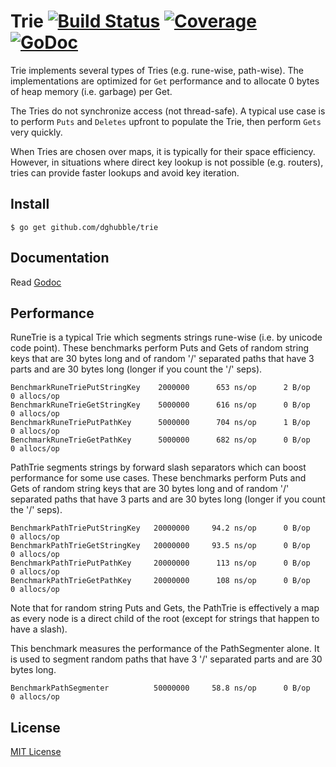 # Trie [![Build Status](https://travis-ci.org/dghubble/trie.png)](https://travis-ci.org/dghubble/trie) [![Coverage](https://gocover.io/_badge/github.com/dghubble/trie)](https://gocover.io/github.com/dghubble/trie) [![GoDoc](https://godoc.org/github.com/dghubble/trie?status.png)](https://godoc.org/github.com/dghubble/trie)

Trie implements several types of Tries (e.g. rune-wise, path-wise). The implementations are optimized for ``Get`` performance and to allocate 0 bytes of heap memory (i.e. garbage) per Get.

The Tries do not synchronize access (not thread-safe). A typical use case is to perform ``Puts`` and ``Deletes`` upfront to populate the Trie, then perform ``Gets`` very quickly.

When Tries are chosen over maps, it is typically for their space efficiency. However, in situations where direct key lookup is not possible (e.g. routers), tries can provide faster lookups and avoid key iteration. 

## Install

    $ go get github.com/dghubble/trie

## Documentation

Read [Godoc](https://godoc.org/github.com/dghubble/trie)

## Performance

RuneTrie is a typical Trie which segments strings rune-wise (i.e. by unicode code point). These benchmarks perform Puts and Gets of random string keys that are 30 bytes long and of random '/' separated paths that have 3 parts and are 30 bytes long (longer if you count the '/' seps).

    BenchmarkRuneTriePutStringKey    2000000      653 ns/op      2 B/op     0 allocs/op
    BenchmarkRuneTrieGetStringKey    5000000      616 ns/op      0 B/op     0 allocs/op
    BenchmarkRuneTriePutPathKey      5000000      704 ns/op      1 B/op     0 allocs/op
    BenchmarkRuneTrieGetPathKey      5000000      682 ns/op      0 B/op     0 allocs/op

PathTrie segments strings by forward slash separators which can boost performance
for some use cases. These benchmarks perform Puts and Gets of random string keys that are 30 bytes long and of random '/' separated paths that have 3 parts and are 30 bytes long (longer if you count the '/' seps).

    BenchmarkPathTriePutStringKey   20000000     94.2 ns/op      0 B/op     0 allocs/op
    BenchmarkPathTrieGetStringKey   20000000     93.5 ns/op      0 B/op     0 allocs/op
    BenchmarkPathTriePutPathKey     20000000      113 ns/op      0 B/op     0 allocs/op
    BenchmarkPathTrieGetPathKey     20000000      108 ns/op      0 B/op     0 allocs/op

Note that for random string Puts and Gets, the PathTrie is effectively a map as every node is a direct child of the root (except for strings that happen to have a slash).

This benchmark measures the performance of the PathSegmenter alone. It is used to segment random paths that have 3 '/' separated parts and are 30 bytes long.

    BenchmarkPathSegmenter          50000000     58.8 ns/op      0 B/op     0 allocs/op

## License

[MIT License](LICENSE)


